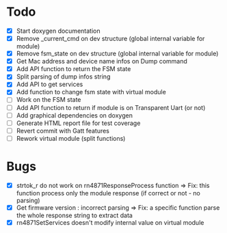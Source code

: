 # Todo
- [X] Start doxygen documentation
- [X] Remove _current_cmd on dev structure (global internal variable for module)
- [X] Remove fsm_state on dev structure (global internal variable for module)
- [X] Get Mac address and device name infos on Dump command
- [X] Add API function to return the FSM state
- [X] Split parsing of dump infos string
- [X] Add API to get services
- [X] Add function to change fsm state with virtual module
- [ ] Work on the FSM state
- [ ] Add API function to return if module is on Transparent Uart (or not)
- [ ] Add graphical dependencies on doxygen
- [ ] Generate HTML report file for test coverage
- [ ] Revert commit with Gatt features
- [ ] Rework virtual module (split functions)
# Bugs
- [X] strtok_r do not work on rn4871ResponseProcess function
=> Fix: this function process only the module response (if correct or not - no parsing)
- [X] Get firmware version : incorrect parsing
=> Fix: a specific function parse the whole response string to extract data
- [X] rn4871SetServices doesn't modify internal value on virtual module